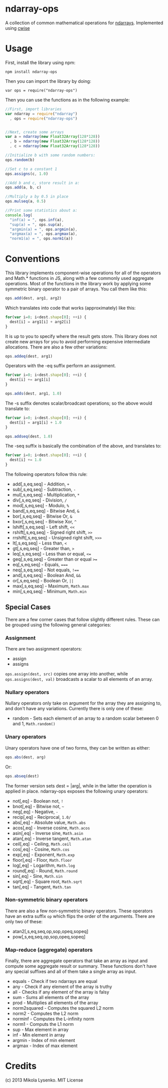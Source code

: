 ndarray-ops
===========
A collection of common mathematical operations for [ndarrays](http://github.com/mikolalysenko/ndarray).  Implemented using [cwise](http://github.com/mikolalysenko/cwise)

Usage
=====
First, install the library using npm:

    npm install ndarray-ops
    
Then you can import the library by doing:

    var ops = require("ndarray-ops")

Then you can use the functions as in the following example:

```javascript
//First, import libraries
var ndarray = require("ndarray")
  , ops = require("ndarray-ops")


//Next, create some arrays
var a = ndarray(new Float32Array(128*128))
  , b = ndarray(new Float32Array(128*128))
  , c = ndarray(new Float32Array(128*128))

//Initialize b with some random numbers:
ops.random(b)

//Set c to a constant 1
ops.assigns(c, 1.0)

//Add b and c, store result in a:
ops.add(a, b, c)

//Multiply a by 0.5 in place
ops.mulseq(a, 0.5)

//Print some statistics about a:
console.log(
  "inf(a) = ", ops.inf(a),
  "sup(a) = ", ops.sup(a),
  "argmin(a) = ", ops.argmin(a),
  "argmax(a) = ", ops.argmax(a),
  "norm1(a) = ", ops.norm1(a))
```

Conventions
===========
This library implements component-wise operations for all of the operators and Math.* functions in JS, along with a few commonly used aggregate operations.  Most of the functions in the library work by applying some symmetric binary operator to a pair of arrays. You call them like this:

```javascript
ops.add(dest, arg1, arg2)
```

Which translates into code that works (approximately) like this:

```javascript
for(var i=0; i<dest.shape[0]; ++i) {
  dest[i] = arg1[i] + arg2[i]
}
```

It is up to you to specify where the result gets store.  This library does not create new arrays for you to avoid performing expensive intermediate allocations.  There are also a few other variations:

```javascript
ops.addeq(dest, arg1)
```
Operators with the -eq suffix perform an assignment.

```javascript
for(var i=0; i<dest.shape[0]; ++i) {
  dest[i] += arg1[i]
}
```

```javascript
ops.adds(dest, arg1, 1.0)
```
The -s suffix denotes scalar/broadcast operations; so the above would translate to:

```javascript
for(var i=0; i<dest.shape[0]; ++i) {
  dest[i] = arg1[i] + 1.0
}
```

```javascript
ops.addseq(dest, 1.0)
```
The -seq suffix is basically the combination of the above, and translates to:

```javascript
for(var i=0; i<dest.shape[0]; ++i) {
  dest[i] += 1.0
}
```

The following operators follow this rule:

* add[,s,eq,seq] - Addition, `+`
* sub[,s,eq,seq] - Subtraction, `-`
* mul[,s,eq,seq] - Multiplication, `*`
* div[,s,eq,seq] - Division, `/`
* mod[,s,eq,seq] - Modulo, `%`
* band[,s,eq,seq] - Bitwise And, `&`
* bor[,s,eq,seq] - Bitwise Or, `&`
* bxor[,s,eq,seq] - Bitwise Xor, `^`
* lshift[,s,eq,seq] - Left shift, `<<`
* rshift[,s,eq,seq] - Signed right shift, `>>`
* rrshift[,s,eq,seq] - Unsigned right shift, `>>>`
* lt[,s,eq,seq] - Less than, `<`
* gt[,s,eq,seq] - Greater than, `>`
* leq[,s,eq,seq] - Less than or equal, `<=`
* geq[,s,eq,seq] - Greater than or equal `>=`
* eq[,s,eq,seq] - Equals, `===`
* neq[,s,eq,seq] - Not equals, `!==`
* and[,s,eq,seq] - Boolean And, `&&`
* or[,s,eq,seq] - Boolean Or, `||`
* max[,s,eq,seq] - Maximum, `Math.max`
* min[,s,eq,seq] - Minimum, `Math.min`


Special Cases
-------------
There are a few corner cases that follow slightly different rules.  These can be grouped using the following general categories:

### Assignment

There are two assignment operators:

* assign
* assigns

`ops.assign(dest, src)` copies one array into another, while `ops.assigns(dest, val)` broadcasts a scalar to all elements of an array.

### Nullary operators
Nullary operators only take on argument for the array they are assigning to, and don't have any variations.  Currently there is only one of these:

* random - Sets each element of an array to a random scalar between 0 and 1, `Math.random()`

### Unary operators
Unary operators have one of two forms, they can be written as either:

```javascript
ops.abs(dest, arg)
```

Or:

```javascript
ops.abseq(dest)
```

The former version sets dest = |arg|, while in the latter the operation is applied in place.  ndarray-ops exposes the following unary operators:

* not[,eq] - Boolean not, `!`
* bnot[,eq] - Bitwise not, `~`
* neg[,eq] - Negative, `-`
* recip[,eq] - Reciprocal, `1.0/`
* abs[,eq] - Absolute value, `Math.abs`
* acos[,eq] - Inverse cosine, `Math.acos`
* asin[,eq] - Inverse sine, `Math.asin`
* atan[,eq] - Inverse tangent, `Math.atan`
* ceil[,eq] - Ceiling, `Math.ceil`
* cos[,eq] - Cosine, `Math.cos`
* exp[,eq] - Exponent, `Math.exp`
* floor[,eq] - Floor, `Math.floor`
* log[,eq] - Logarithm, `Math.log`
* round[,eq] - Round, `Math.round`
* sin[,eq] - Sine, `Math.sin`
* sqrt[,eq] - Square root, `Math.sqrt`
* tan[,eq] - Tangent, `Math.tan`

### Non-symmetric binary operators
There are also a few non-symmetric binary operators.  These operators have an extra suffix `op` which flips the order of the arguments.  There are only two of these:

* atan2[,s,eq,seq,op,sop,opeq,sopeq]
* pow[,s,eq,seq,op,sop,opeq,sopeq]

### Map-reduce (aggregate) operators
Finally, there are aggregate operators that take an array as input and compute some aggregate result or summary.  These functions don't have any special suffixes and all of them take a single array as input.

* equals - Check if two ndarrays are equal
* any - Check if any element of the array is truthy
* all - Checks if any element of the array is falsy
* sum - Sums all elements of the array
* prod - Multiplies all elements of the array
* norm2squared - Computes the squared L2 norm
* norm2 - Computes the L2 norm
* norminf - Computes the L-infinity norm
* norm1 - Computs the L1 norm
* sup - Max element in array
* inf - Min element in array
* argmin - Index of min element
* argmax - Index of max element

Credits
=======
(c) 2013 Mikola Lysenko. MIT License

